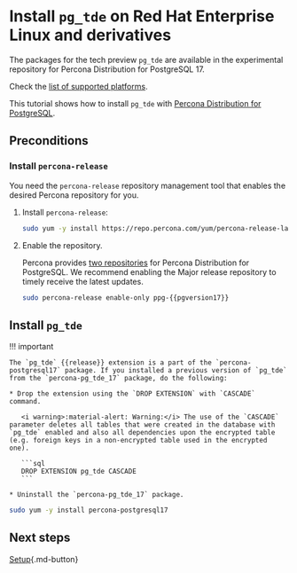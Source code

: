 # Install `pg_tde` on Red Hat Enterprise Linux and derivatives

The packages for the tech preview `pg_tde` are available in the experimental repository for Percona Distribution for PostgreSQL 17. 

Check the [list of supported platforms](install.md#__tabbed_1_2).

This tutorial shows how to install `pg_tde` with [Percona Distribution for PostgreSQL](https://docs.percona.com/postgresql/latest/index.html).

## Preconditions

### Install `percona-release`

You need the `percona-release` repository management tool that enables the desired Percona repository for you.

1. Install `percona-release`:

    ```bash
    sudo yum -y install https://repo.percona.com/yum/percona-release-latest.noarch.rpm 
    ```

2. Enable the repository.

    Percona provides [two repositories](repo-overview.md) for Percona Distribution for PostgreSQL. We recommend enabling the Major release repository to timely receive the latest updates.

    ```bash
    sudo percona-release enable-only ppg-{{pgversion17}} 
    ```

## Install `pg_tde`

!!! important

    The `pg_tde` {{release}} extension is a part of the `percona-postgresql17` package. If you installed a previous version of `pg_tde` from the `percona-pg_tde_17` package, do the following:

    * Drop the extension using the `DROP EXTENSION` with `CASCADE` command.

       <i warning>:material-alert: Warning:</i> The use of the `CASCADE` parameter deletes all tables that were created in the database with `pg_tde` enabled and also all dependencies upon the encrypted table (e.g. foreign keys in a non-encrypted table used in the encrypted one).    

       ```sql
       DROP EXTENSION pg_tde CASCADE
       ```

    * Uninstall the `percona-pg_tde_17` package.  
    

```bash
sudo yum -y install percona-postgresql17 
```

## Next steps

[Setup](setup.md){.md-button}
